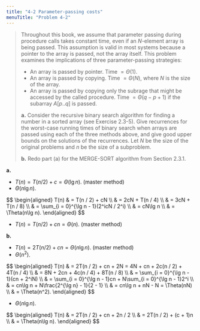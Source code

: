```yaml
---
title: "4-2 Parameter-passing costs"
menuTitle: "Problem 4-2"
---
```


> Throughout this book, we assume that parameter passing during procedure calls takes constant time, even if an $N$-element array is being passed. This assumption is valid in most systems because a pointer to the array is passed, not the array itself. This problem examines the implications of three parameter-passing strategies:
>
> - An array is passed by pointer. Time $= \Theta(1)$.
> - An array is passed by copying. Time $= \Theta(N)$, where $N$ is the size of the array.
> - An array is passed by copying only the subrage that might be accessed by the called procedure. Time $= \Theta(q - p + 1)$ if the subarray $A[p..q]$ is passed.
>
> **a.** Consider the recursive binary search algorithm for finding a number in a sorted array (see Exercise 2.3-5). Give recurrences for the worst-case running times of binary search when arrays are passed using each of the three methods above, and give good upper bounds on the solutions of the recurrences. Let $N$ be the size of the original problems and $n$ be the size of a subproblem.
>
> **b.** Redo part (a) for the $\text{MERGE-SORT}$ algorithm from Section 2.3.1.

**a.**

- $T(n) = T(n / 2) + c = \Theta(\lg n)$. (master method)
- $\Theta(n\lg n)$.

<div>
$$
\begin{aligned}
T(n) & = T(n / 2) + cN \\
     & = 2cN + T(n / 4) \\
     & = 3cN + T(n / 8) \\
     & = \sum_{i = 0}^{\lg n - 1}(2^icN / 2^i) \\
     & = cN\lg n \\
     & = \Theta(n\lg n).
\end{aligned}
$$
</div>

- $T(n) = T(n / 2) + cn = \Theta(n)$. (master method)

**b.**

- $T(n) = 2T(n / 2) + cn = \Theta(n\lg n)$. (master method)
- $\Theta(n^2)$.

<div>
$$
\begin{aligned}
T(n) & = 2T(n / 2) + cn + 2N = 4N + cn + 2c(n / 2) + 4T(n / 4) \\
     & = 8N + 2cn + 4c(n / 4) + 8T(n / 8) \\
     & = \sum_{i = 0}^{\lg n - 1}(cn + 2^iN) \\
     & = \sum_{i = 0}^{\lg n - 1}cn + N\sum_{i = 0}^{\lg n - 1}2^i \\
     & = cn\lg n + N\frac{2^{\lg n} - 1}{2 - 1} \\
     & = cn\lg n + nN - N = \Theta(nN) \\
     & = \Theta(n^2).
\end{aligned}
$$
</div>

- $\Theta(n\lg n)$.

<div>
$$
\begin{aligned}
T(n) & = 2T(n / 2) + cn + 2n / 2 \\
     & = 2T(n / 2) + (c + 1)n \\
     & = \Theta(n\lg n).
\end{aligned}
$$
</div>

